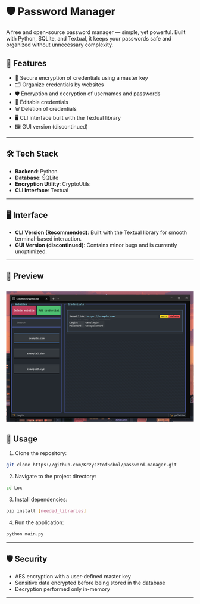 # 🛡️ Password Manager

A free and open-source password manager — simple, yet powerful. Built with Python, SQLite, and Textual, it keeps your passwords safe and organized without unnecessary complexity.

## 🌟 Features

- 🔐 Secure encryption of credentials using a master key
- 🗂️ Organize credentials by websites
- 🛡️ Encryption and decryption of usernames and passwords
- 📝 Editable credentials
- 🗑️ Deletion of credentials
- 🖥️ CLI interface built with the Textual library
- 🖼️ GUI version (discontinued)

---

## 🛠️ Tech Stack

- **Backend**: Python
- **Database**: SQLite
- **Encryption Utility**: CryptoUtils
- **CLI Interface**: Textual

---

## 🖥️ Interface

- **CLI Version (Recommended)**: Built with the Textual library for smooth terminal-based interaction.
- **GUI Version (discontinued)**: Contains minor bugs and is currently unoptimized.

---

## 📸 Preview

![Alt Text](https://github.com/KrzysztofSobol/Lox/blob/master/viewsGUI/icons/preview.png)
---

## 🔑 Usage

1. Clone the repository:

```bash
git clone https://github.com/KrzysztofSobol/password-manager.git
```

2. Navigate to the project directory:

```bash
cd Lox
```

3. Install dependencies:

```bash
pip install [needed_libraries]
```

4. Run the application:

```bash
python main.py
```

---

## 🛡️ Security

- AES encryption with a user-defined master key
- Sensitive data encrypted before being stored in the database
- Decryption performed only in-memory

---
